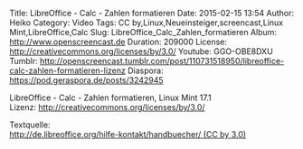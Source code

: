 Title: LibreOffice - Calc - Zahlen formatieren
Date: 2015-02-15 13:54
Author: Heiko
Category: Video
Tags: CC by,Linux,Neueinsteiger,screencast,Linux Mint,LibreOffice,Calc
Slug: LibreOffice_Calc_Zahlen_formatieren
Album: http://www.openscreencast.de
Duration: 209000
License: http://creativecommons.org/licenses/by/3.0/
Youtube: GGO-OBE8DXU
Tumblr: http://openscreencast.tumblr.com/post/110731518950/libreoffice-calc-zahlen-formatieren-lizenz
Diaspora: https://pod.geraspora.de/posts/3242945

LibreOffice - Calc - Zahlen formatieren, Linux Mint 17.1  
Lizenz: <http://creativecommons.org/licenses/by/3.0/>  
  
Textquelle:  
[http://de.libreoffice.org/hilfe-kontakt/handbuecher/ (CC by
3.0)](http://de.libreoffice.org/hilfe-kontakt/handbuecher/)


